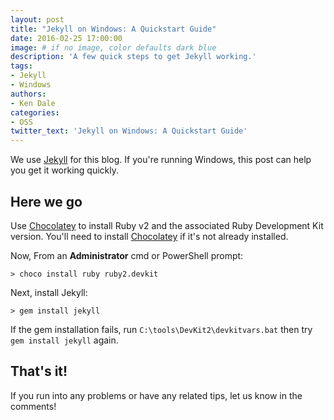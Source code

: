 ```yaml
---
layout: post
title: "Jekyll on Windows: A Quickstart Guide"
date: 2016-02-25 17:00:00
image: # if no image, color defaults dark blue
description: 'A few quick steps to get Jekyll working.'
tags:
- Jekyll
- Windows
authors:
- Ken Dale
categories:
- OSS
twitter_text: 'Jekyll on Windows: A Quickstart Guide'
---
```


We use [Jekyll](http://jekyllrb.com/) for this blog. If you're running Windows, this post can help you get it working quickly.

## Here we go

Use [Chocolatey](https://chocolatey.org/) to install Ruby v2 and the associated Ruby Development Kit version. You'll need to install [Chocolatey](https://chocolatey.org/) if it's not already installed.

Now, From an **Administrator** cmd or PowerShell prompt:

```
> choco install ruby ruby2.devkit
```

Next, install Jekyll:

```
> gem install jekyll
```

If the gem installation fails, run `C:\tools\DevKit2\devkitvars.bat` then try `gem install jekyll` again.

## That's it!

If you run into any problems or have any related tips, let us know in the comments!
